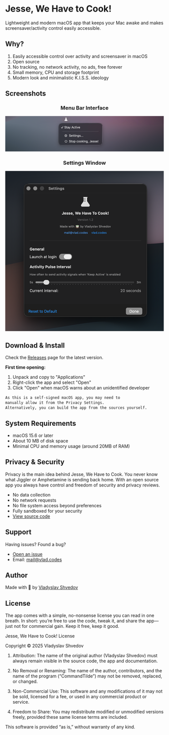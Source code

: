 # Jesse, We Have to Cook!

Lightweight and modern macOS app that keeps your Mac awake and makes screensaver/activity control easily accessible.

## Why?

1. Easily accessible control over activity and screensaver in macOS
2. Open source
3. No tracking, no network activity, no ads, free forever
4. Small memory, CPU and storage footprint
5. Modern look and minimalistic K.I.S.S. ideology

## Screenshots

<div align="center">

### Menu Bar Interface
![Menu Bar Interface](screenshots/jwhtc_screen_01.png)

### Settings Window
![Settings Window](screenshots/jwhtc_screen_02.png)

</div>

## Download & Install

Check the [Releases](https://github.com/vshvedov/JesseWeHaveToCook/releases) page for the latest version.

**First time opening:**
1. Unpack and copy to "Applications"
2. Right-click the app and select "Open"
3. Click "Open" when macOS warns about an unidentified developer

```
As this is a self-signed macOS app, you may need to 
manually allow it from the Privacy Settings. 
Alternatively, you can build the app from the sources yourself.
```

## System Requirements

- macOS 15.6 or later
- About 10 MB of disk space
- Minimal CPU and memory usage (around 20MB of RAM)

## Privacy & Security

Privacy is the main idea behind Jesse, We Have to Cook. You never know what Jiggler or Amphetamine is sending back home. With an open source app you always have control and freedom of security and privacy reviews.

- No data collection
- No network requests
- No file system access beyond preferences
- Fully sandboxed for your security
- [View source code](https://github.com/vshvedov/JesseWeHaveToCook)

## Support

Having issues? Found a bug?
- [Open an issue](https://github.com/vshvedov/JesseWeHaveToCook/issues)
- Email: mail@vlad.codes

## Author

Made with 🍵 by [Vladyslav Shvedov](https://vlad.codes)

## License

The app comes with a simple, no-nonsense license you can read in one breath. In short: you’re free to use the code, tweak it, and share the app—just not for commercial gain. Keep it free, keep it good.

Jesse, We Have to Cook! License

Copyright © 2025 Vladyslav Shvedov

1. Attribution: The name of the original author (Vladyslav Shvedov) must always remain visible in the source code, the app and documentation.

2. No Removal or Renaming: The name of the author, contributors, and the name of the program (“CommandTilde”) may not be removed, replaced, or changed.

3. Non-Commercial Use: This software and any modifications of it may not be sold, licensed for a fee, or used in any commercial product or service.

4. Freedom to Share: You may redistribute modified or unmodified versions freely, provided these same license terms are included.

This software is provided “as is,” without warranty of any kind.
